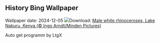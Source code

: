 ## History Bing Wallpaper
Wallpaper date: 2024-12-05
![](https://www.bing.com/th?id=OHR.RhinosKenya_EN-CA9474788665_UHD.jpg&w=1000)Download: [Male white rhinoceroses, Lake Nakuru, Kenya (© Ingo Arndt/Minden Pictures)](https://www.bing.com/th?id=OHR.RhinosKenya_EN-CA9474788665_UHD.jpg)

Auto get programm by LtgX
